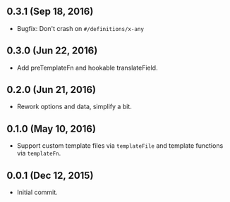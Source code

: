0.3.1 (Sep 18, 2016)
-----

- Bugfix: Don't crash on `#/definitions/x-any`

0.3.0 (Jun 22, 2016)
-----

- Add preTemplateFn and hookable translateField.

0.2.0 (Jun 21, 2016)
-----

- Rework options and data, simplify a bit.

0.1.0 (May 10, 2016)
-----

- Support custom template files via `templateFile` and template functions via `templateFn`.

0.0.1 (Dec 12, 2015)
-----

- Initial commit.
